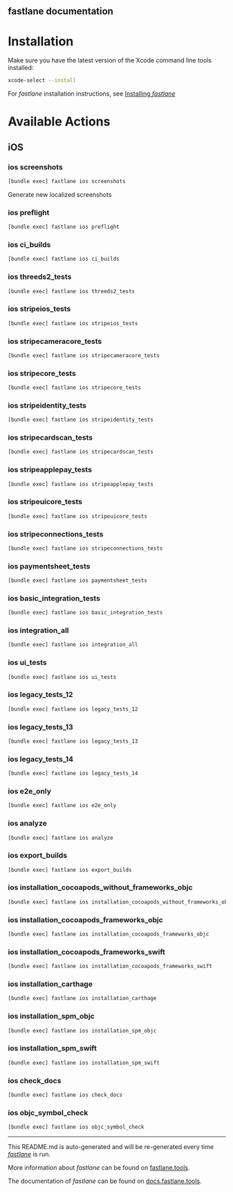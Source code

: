 fastlane documentation
----

# Installation

Make sure you have the latest version of the Xcode command line tools installed:

```sh
xcode-select --install
```

For _fastlane_ installation instructions, see [Installing _fastlane_](https://docs.fastlane.tools/#installing-fastlane)

# Available Actions

## iOS

### ios screenshots

```sh
[bundle exec] fastlane ios screenshots
```

Generate new localized screenshots

### ios preflight

```sh
[bundle exec] fastlane ios preflight
```



### ios ci_builds

```sh
[bundle exec] fastlane ios ci_builds
```



### ios threeds2_tests

```sh
[bundle exec] fastlane ios threeds2_tests
```



### ios stripeios_tests

```sh
[bundle exec] fastlane ios stripeios_tests
```



### ios stripecameracore_tests

```sh
[bundle exec] fastlane ios stripecameracore_tests
```



### ios stripecore_tests

```sh
[bundle exec] fastlane ios stripecore_tests
```



### ios stripeidentity_tests

```sh
[bundle exec] fastlane ios stripeidentity_tests
```



### ios stripecardscan_tests

```sh
[bundle exec] fastlane ios stripecardscan_tests
```



### ios stripeapplepay_tests

```sh
[bundle exec] fastlane ios stripeapplepay_tests
```



### ios stripeuicore_tests

```sh
[bundle exec] fastlane ios stripeuicore_tests
```



### ios stripeconnections_tests

```sh
[bundle exec] fastlane ios stripeconnections_tests
```



### ios paymentsheet_tests

```sh
[bundle exec] fastlane ios paymentsheet_tests
```



### ios basic_integration_tests

```sh
[bundle exec] fastlane ios basic_integration_tests
```



### ios integration_all

```sh
[bundle exec] fastlane ios integration_all
```



### ios ui_tests

```sh
[bundle exec] fastlane ios ui_tests
```



### ios legacy_tests_12

```sh
[bundle exec] fastlane ios legacy_tests_12
```



### ios legacy_tests_13

```sh
[bundle exec] fastlane ios legacy_tests_13
```



### ios legacy_tests_14

```sh
[bundle exec] fastlane ios legacy_tests_14
```



### ios e2e_only

```sh
[bundle exec] fastlane ios e2e_only
```



### ios analyze

```sh
[bundle exec] fastlane ios analyze
```



### ios export_builds

```sh
[bundle exec] fastlane ios export_builds
```



### ios installation_cocoapods_without_frameworks_objc

```sh
[bundle exec] fastlane ios installation_cocoapods_without_frameworks_objc
```



### ios installation_cocoapods_frameworks_objc

```sh
[bundle exec] fastlane ios installation_cocoapods_frameworks_objc
```



### ios installation_cocoapods_frameworks_swift

```sh
[bundle exec] fastlane ios installation_cocoapods_frameworks_swift
```



### ios installation_carthage

```sh
[bundle exec] fastlane ios installation_carthage
```



### ios installation_spm_objc

```sh
[bundle exec] fastlane ios installation_spm_objc
```



### ios installation_spm_swift

```sh
[bundle exec] fastlane ios installation_spm_swift
```



### ios check_docs

```sh
[bundle exec] fastlane ios check_docs
```



### ios objc_symbol_check

```sh
[bundle exec] fastlane ios objc_symbol_check
```



----

This README.md is auto-generated and will be re-generated every time [_fastlane_](https://fastlane.tools) is run.

More information about _fastlane_ can be found on [fastlane.tools](https://fastlane.tools).

The documentation of _fastlane_ can be found on [docs.fastlane.tools](https://docs.fastlane.tools).
